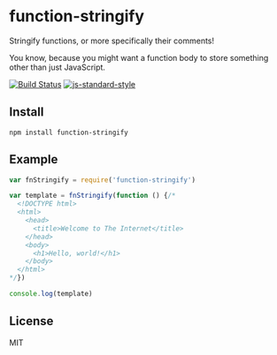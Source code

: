 # function-stringify

Stringify functions, or more specifically their comments!

You know, because you might want a function body to store something other than just JavaScript.

[![Build Status](https://travis-ci.org/joshgillies/function-stringify.svg)](https://travis-ci.org/joshgillies/function-stringify)
[![js-standard-style](https://img.shields.io/badge/code%20style-standard-brightgreen.svg?style=flat)](https://github.com/feross/standard)

## Install

`npm install function-stringify`

## Example

```js
var fnStringify = require('function-stringify')

var template = fnStringify(function () {/*
  <!DOCTYPE html>
  <html>
    <head>
      <title>Welcome to The Internet</title>
    </head>
    <body>
      <h1>Hello, world!</h1>
    </body>
  </html>
*/})

console.log(template)
```

## License

MIT
